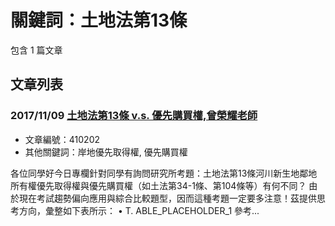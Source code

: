 # 關鍵詞：土地法第13條

包含 1 篇文章

## 文章列表

### 2017/11/09 [土地法第13條 v.s. 優先購買權,曾榮耀老師](../../articles/410202_%E5%9C%9F%E5%9C%B0%E6%B3%95%E7%AC%AC13%E6%A2%9D%20v.s.%20%E5%84%AA%E5%85%88%E8%B3%BC%E8%B2%B7%E6%AC%8A%2C%E6%9B%BE%E6%A6%AE%E8%80%80%E8%80%81%E5%B8%AB.md)
- 文章編號：410202
- 其他關鍵詞：岸地優先取得權, 優先購買權

各位同學好今日專欄針對同學有詢問研究所考題：土地法第13條河川新生地鄰地所有權優先取得權與優先購買權（如土法第34-1條、第104條等）有何不同？ 由於現在考試趨勢偏向應用與綜合比較題型，因而這種考題一定要多注意！茲提供思考方向，彙整如下表所示： • T. ABLE_PLACEHOLDER_1 參考...
